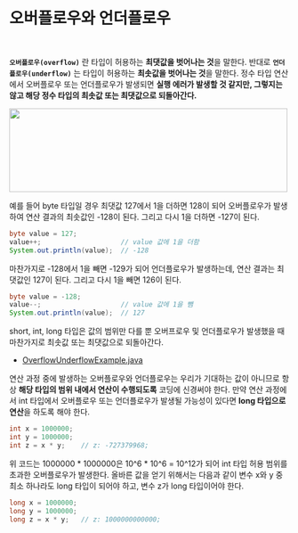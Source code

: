 # 오버플로우와 언더플로우
<br/>

**`오버플로우(overflow)`** 란 타입이 허용하는 **최댓값을 벗어나는 것**을 말한다. 반대로 **`언더플로우(underflow)`** 는 타입이 허용하는 **최솟값을 벗어나는 것**을 말한다.
정수 타입 연산에서 오버플로우 또는 언더플로우가 발생되면 **실행 에러가 발생할 것 같지만, 그렇지는 않고 해당 정수 타입의 최솟값 또는 최댓값으로 되돌아간다.**

<img src="https://github.com/silxbro/java/assets/142463332/ff33b487-8f13-4fa9-a29d-1874740f1df7" width="500" height="150"/><br/>

예를 들어 byte 타입일 경우 최댓값 127에서 1을 더하면 128이 되어 오버플로우가 발생하여 연산 결과의 최솟값인 -128이 된다. 그리고 다시 1을 더하면 -127이 된다.
```java
byte value = 127;
value++;                    // value 값에 1을 더함
System.out.println(value);  // -128
```
마찬가지로 -128에서 1을 빼면 -129가 되어 언더플로우가 발생하는데, 연산 결과는 최댓값인 127이 된다. 그리고 다시 1을 빼면 126이 된다.
```java
byte value = -128;
value--;                    // value 값에 1을 뺌
System.out.println(value);  // 127
```
short, int, long 타입은 값의 범위만 다를 뿐 오버프로우 및 언더플로우가 발생했을 때 마찬가지로 최솟값 또는 최댓값으로 되돌아간다.
- [OverflowUnderflowExample.java](https://github.com/silxbro/java/blob/main/src/thisisjava/ch03/sec03/OverflowUnderflowExample.java)

연산 과정 중에 발생하는 오버플로우와 언더플로우는 우리가 기대하는 값이 아니므로 항상 **해당 타입의 범위 내에서 연산이 수행되도록** 코딩에 신경써야 한다.
만약 연산 과정에서 int 타입에서 오버플로우 또는 언더플로우가 발생될 가능성이 있다면 **long 타입으로 연산**을 하도록 해야 한다.
```java
int x = 1000000;
int y = 1000000;
int z = x * y;    // z: -727379968;
```
위 코드는 1000000 * 1000000은 10^6 * 10^6 = 10^12가 되어 int 타입 허용 범위를 초과한 오버플로우가 발생한다. 올바른 값을 얻기 위해서는 다음과 같이 변수 x와 y 중 최소 하나라도
long 타입이 되어야 하고, 변수 z가 long 타입이어야 한다.
```java
long x = 1000000;
long y = 1000000;
long z = x * y;   // z: 1000000000000;
```
